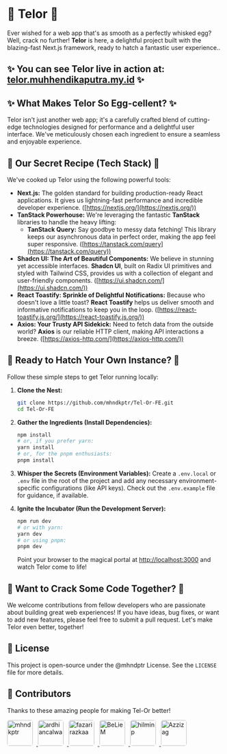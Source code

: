 # 🥚 **Telor** 🥚

Ever wished for a web app that's as smooth as a perfectly whisked egg? Well, crack no further! **Telor** is here, a delightful project built with the blazing-fast Next.js framework, ready to hatch a fantastic user experience..

## **✨ You can see Telor live in action at: [telor.muhhendikaputra.my.id](https://telor.muhhendikaputra.my.id)** ✨

## ✨ What Makes Telor So Egg-cellent? ✨

Telor isn't just another web app; it's a carefully crafted blend of cutting-edge technologies designed for performance and a delightful user interface. We've meticulously chosen each ingredient to ensure a seamless and enjoyable experience.

## 🍳 Our Secret Recipe (Tech Stack) 🍳

We've cooked up Telor using the following powerful tools:

- **Next.js:** The golden standard for building production-ready React applications. It gives us lightning-fast performance and incredible developer experience. ([https://nextjs.org/](https://nextjs.org/))
- **TanStack Powerhouse:** We're leveraging the fantastic **TanStack** libraries to handle the heavy lifting:
  - **TanStack Query:** Say goodbye to messy data fetching! This library keeps our asynchronous data in perfect order, making the app feel super responsive. ([https://tanstack.com/query](https://tanstack.com/query))
- **Shadcn UI: The Art of Beautiful Components:** We believe in stunning yet accessible interfaces. **Shadcn UI**, built on Radix UI primitives and styled with Tailwind CSS, provides us with a collection of elegant and user-friendly components. ([https://ui.shadcn.com/](https://ui.shadcn.com/))
- **React Toastify: Sprinkle of Delightful Notifications:** Because who doesn't love a little toast? **React Toastify** helps us deliver smooth and informative notifications to keep you in the loop. ([https://react-toastify.js.org/](https://react-toastify.js.org/))
- **Axios: Your Trusty API Sidekick:** Need to fetch data from the outside world? **Axios** is our reliable HTTP client, making API interactions a breeze. ([https://axios-http.com/](https://axios-http.com/))

## 🚀 Ready to Hatch Your Own Instance? 🚀

Follow these simple steps to get Telor running locally:

1.  **Clone the Nest:**

    ```bash
    git clone https://github.com/mhndkptr/Tel-Or-FE.git
    cd Tel-Or-FE
    ```

2.  **Gather the Ingredients (Install Dependencies):**

    ```bash
    npm install
    # or, if you prefer yarn:
    yarn install
    # or, for the pnpm enthusiasts:
    pnpm install
    ```

3.  **Whisper the Secrets (Environment Variables):**
    Create a `.env.local` or `.env` file in the root of the project and add any necessary environment-specific configurations (like API keys). Check out the `.env.example` file for guidance, if available.

4.  **Ignite the Incubator (Run the Development Server):**

    ```bash
    npm run dev
    # or with yarn:
    yarn dev
    # or using pnpm:
    pnpm dev
    ```

    Point your browser to the magical portal at [http://localhost:3000](http://localhost:3000) and watch Telor come to life!

## 🤝 Want to Crack Some Code Together? 🤝

We welcome contributions from fellow developers who are passionate about building great web experiences! If you have ideas, bug fixes, or want to add new features, please feel free to submit a pull request. Let's make Telor even better, together!

## 📜 License

This project is open-source under the @mhndptr License. See the `LICENSE` file for more details.

## 👥 Contributors

Thanks to these amazing people for making Tel-Or better!

<p align="left">
  <a href="https://github.com/mhndkptr" target="_blank">
    <img src="https://github.com/mhndkptr.png" width="60" alt="mhndkptr" style="border-radius:8%;margin-right:8px;" />
  </a>
  <a href="https://github.com/ardhiancalwa" target="_blank">
    <img src="https://github.com/ardhiancalwa.png" width="60" alt="ardhiancalwa" style="border-radius:8%;margin-right:8px;" />
  </a>
  <a href="https://github.com/fazarirazkaa" target="_blank">
    <img src="https://github.com/fazarirazkaa.png" width="60" alt="fazarirazkaa" style="border-radius:8%;margin-right:8px;" />
  </a>
  <a href="https://github.com/BeLieM" target="_blank">
    <img src="https://github.com/BeLieM.png" width="60" alt="BeLieM" style="border-radius:8%;margin-right:8px;" />
  </a>
  <a href="https://github.com/hilminp" target="_blank">
    <img src="https://github.com/hilminp.png" width="60" alt="hilminp" style="border-radius:8%;margin-right:8px;" />
  </a>
  <a href="https://github.com/Azzizag" target="_blank">
    <img src="https://github.com/Azzizag.png" width="60" alt="Azzizag" style="border-radius:8%;margin-right:8px;" />
  </a>
</p>
